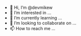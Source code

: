 - 👋 Hi, I’m @devmikew
- 👀 I’m interested in ...
- 🌱 I’m currently learning ...
- 💞️ I’m looking to collaborate on ...
- 📫 How to reach me ...

<!---
devmikew/devmikew is a ✨ special ✨ repository because its `README.md` (this file) appears on your GitHub profile.
You can click the Preview link to take a look at your changes.
--->
